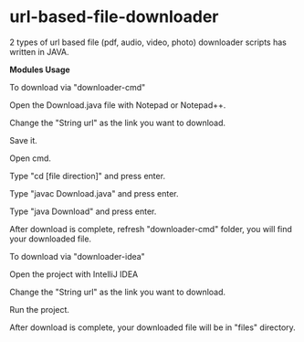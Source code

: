 # url-based-file-downloader


2 types of url based file (pdf, audio, video, photo) downloader scripts has written in JAVA.


**Modules Usage**


To download via "downloader-cmd"

Open the Download.java file with Notepad or Notepad++.

Change the "String url" as the link you want to download.

Save it.

Open cmd.

Type "cd [file direction]" and press enter.

Type "javac Download.java" and press enter.

Type "java Download" and press enter.

After download is complete, refresh "downloader-cmd" folder, you will find your downloaded file.



To download via "downloader-idea"

Open the project with IntelliJ IDEA

Change the "String url" as the link you want to download.

Run the project.

After download is complete, your downloaded file will be in "files" directory.

